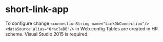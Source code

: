# short-link-app
To configure change
`<connectionString name="LinkDbConnection"/>
<dataSource alias="OracleDB"/>`
in Web.config
Tables are created in HR scheme.
Visual Studio 2015 is required.
